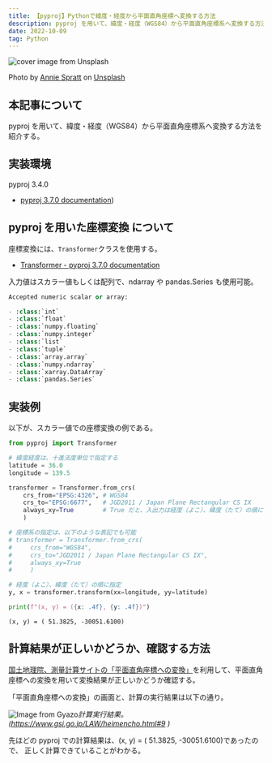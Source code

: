 ```yaml
---
title: 【pyproj】Pythonで緯度・経度から平面直角座標へ変換する方法
description: pyproj を用いて、緯度・経度（WGS84）から平面直角座標系へ変換する方法を紹介する。
date: 2022-10-09
tag: Python
---
```


![cover image from Unsplash](/assets/blog/20221009-bl2xy/cover.webp)

Photo by [Annie Spratt](https://unsplash.com/photos/AFB6S2kibuk) on [Unsplash](https://unsplash.com/)

## 本記事について

pyproj を用いて、緯度・経度（WGS84）から平面直角座標系へ変換する方法を紹介する。

## 実装環境

pyproj 3.4.0

- [pyproj 3.7.0 documentation](https://pyproj4.github.io/pyproj/stable/index.html))

## pyproj を用いた座標変換 について

座標変換には、`Transformer`クラスを使用する。

- [Transformer - pyproj 3.7.0 documentation](https://pyproj4.github.io/pyproj/stable/api/transformer.html#pyproj-transformer)

入力値はスカラー値もしくは配列で、ndarray や pandas.Series も使用可能。

```python
Accepted numeric scalar or array:

- :class:`int`
- :class:`float`
- :class:`numpy.floating`
- :class:`numpy.integer`
- :class:`list`
- :class:`tuple`
- :class:`array.array`
- :class:`numpy.ndarray`
- :class:`xarray.DataArray`
- :class:`pandas.Series`
```

## 実装例

以下が、スカラー値での座標変換の例である。

```python
from pyproj import Transformer

# 緯度経度は、十進法度単位で指定する
latitude = 36.0
longitude = 139.5

transformer = Transformer.from_crs(
    crs_from="EPSG:4326", # WGS84
    crs_to="EPSG:6677",   # JGD2011 / Japan Plane Rectangular CS IX
    always_xy=True        # True だと、入出力は経度（よこ）、緯度（たて）の順になる
    )

# 座標系の指定は、以下のような表記でも可能
# transformer = Transformer.from_crs(
#     crs_from="WGS84",
#     crs_to="JGD2011 / Japan Plane Rectangular CS IX",
#     always_xy=True
#     )

# 経度（よこ）、緯度（たて）の順に指定
y, x = transformer.transform(xx=longitude, yy=latitude)

print(f"(x, y) = ({x: .4f}, {y: .4f})")
```

```:出力結果
(x, y) = ( 51.3825, -30051.6100)
```

## 計算結果が正しいかどうか、確認する方法

[国土地理院、測量計算サイトの「平面直角座標への変換」](https://vldb.gsi.go.jp/sokuchi/surveycalc/surveycalc/bl2xyf.html)を利用して、平面直角座標への変換を用いて変換結果が正しいかどうか確認する。

「平面直角座標への変換」の画面と、計算の実行結果は以下の通り。

![Image from Gyazo](https://i.gyazo.com/a4669cca01f258c7751140ddcb230936.png)_計算実行結果。(https://www.gsi.go.jp/LAW/heimencho.html#9 )_

先ほどの pyproj での計算結果は、(x, y) = ( 51.3825, -30051.6100)であったので、
正しく計算できていることがわかる。
